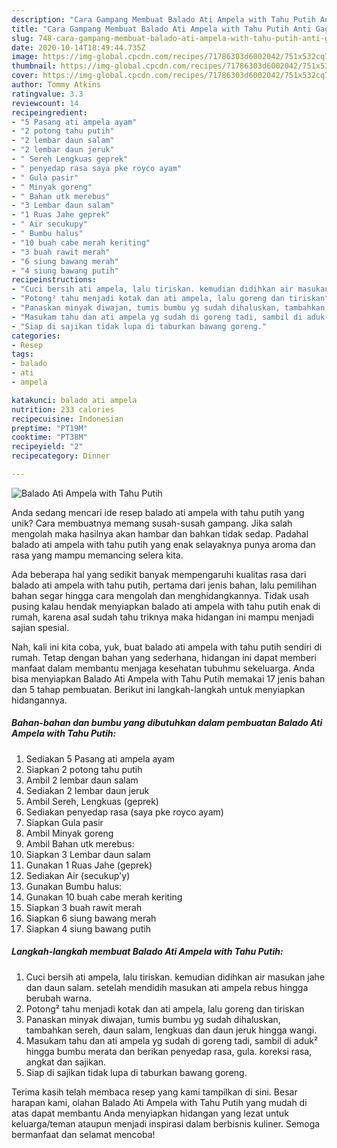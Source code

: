 ```yaml
---
description: "Cara Gampang Membuat Balado Ati Ampela with Tahu Putih Anti Gagal"
title: "Cara Gampang Membuat Balado Ati Ampela with Tahu Putih Anti Gagal"
slug: 748-cara-gampang-membuat-balado-ati-ampela-with-tahu-putih-anti-gagal
date: 2020-10-14T18:49:44.735Z
image: https://img-global.cpcdn.com/recipes/71786303d6002042/751x532cq70/balado-ati-ampela-with-tahu-putih-foto-resep-utama.jpg
thumbnail: https://img-global.cpcdn.com/recipes/71786303d6002042/751x532cq70/balado-ati-ampela-with-tahu-putih-foto-resep-utama.jpg
cover: https://img-global.cpcdn.com/recipes/71786303d6002042/751x532cq70/balado-ati-ampela-with-tahu-putih-foto-resep-utama.jpg
author: Tommy Atkins
ratingvalue: 3.3
reviewcount: 14
recipeingredient:
- "5 Pasang ati ampela ayam"
- "2 potong tahu putih"
- "2 lembar daun salam"
- "2 lembar daun jeruk"
- " Sereh Lengkuas geprek"
- " penyedap rasa saya pke royco ayam"
- " Gula pasir"
- " Minyak goreng"
- " Bahan utk merebus"
- "3 Lembar daun salam"
- "1 Ruas Jahe geprek"
- " Air secukupy"
- " Bumbu halus"
- "10 buah cabe merah keriting"
- "3 buah rawit merah"
- "6 siung bawang merah"
- "4 siung bawang putih"
recipeinstructions:
- "Cuci bersih ati ampela, lalu tiriskan. kemudian didihkan air masukan jahe dan daun salam. setelah mendidih masukan ati ampela rebus hingga berubah warna."
- "Potong² tahu menjadi kotak dan ati ampela, lalu goreng dan tiriskan"
- "Panaskan minyak diwajan, tumis bumbu yg sudah dihaluskan, tambahkan sereh, daun salam, lengkuas dan daun jeruk hingga wangi."
- "Masukam tahu dan ati ampela yg sudah di goreng tadi, sambil di aduk² hingga bumbu merata dan berikan penyedap rasa, gula. koreksi rasa, angkat dan sajikan."
- "Siap di sajikan tidak lupa di taburkan bawang goreng."
categories:
- Resep
tags:
- balado
- ati
- ampela

katakunci: balado ati ampela 
nutrition: 233 calories
recipecuisine: Indonesian
preptime: "PT19M"
cooktime: "PT38M"
recipeyield: "2"
recipecategory: Dinner

---
```



![Balado Ati Ampela with Tahu Putih](https://img-global.cpcdn.com/recipes/71786303d6002042/751x532cq70/balado-ati-ampela-with-tahu-putih-foto-resep-utama.jpg)

Anda sedang mencari ide resep balado ati ampela with tahu putih yang unik? Cara membuatnya memang susah-susah gampang. Jika salah mengolah maka hasilnya akan hambar dan bahkan tidak sedap. Padahal balado ati ampela with tahu putih yang enak selayaknya punya aroma dan rasa yang mampu memancing selera kita.



Ada beberapa hal yang sedikit banyak mempengaruhi kualitas rasa dari balado ati ampela with tahu putih, pertama dari jenis bahan, lalu pemilihan bahan segar hingga cara mengolah dan menghidangkannya. Tidak usah pusing kalau hendak menyiapkan balado ati ampela with tahu putih enak di rumah, karena asal sudah tahu triknya maka hidangan ini mampu menjadi sajian spesial.


Nah, kali ini kita coba, yuk, buat balado ati ampela with tahu putih sendiri di rumah. Tetap dengan bahan yang sederhana, hidangan ini dapat memberi manfaat dalam membantu menjaga kesehatan tubuhmu sekeluarga. Anda bisa menyiapkan Balado Ati Ampela with Tahu Putih memakai 17 jenis bahan dan 5 tahap pembuatan. Berikut ini langkah-langkah untuk menyiapkan hidangannya.

<!--inarticleads1-->

##### Bahan-bahan dan bumbu yang dibutuhkan dalam pembuatan Balado Ati Ampela with Tahu Putih:

1. Sediakan 5 Pasang ati ampela ayam
1. Siapkan 2 potong tahu putih
1. Ambil 2 lembar daun salam
1. Sediakan 2 lembar daun jeruk
1. Ambil  Sereh, Lengkuas (geprek)
1. Sediakan  penyedap rasa (saya pke royco ayam)
1. Siapkan  Gula pasir
1. Ambil  Minyak goreng
1. Ambil  Bahan utk merebus:
1. Siapkan 3 Lembar daun salam
1. Gunakan 1 Ruas Jahe (geprek)
1. Sediakan  Air (secukup&#39;y)
1. Gunakan  Bumbu halus:
1. Gunakan 10 buah cabe merah keriting
1. Siapkan 3 buah rawit merah
1. Siapkan 6 siung bawang merah
1. Siapkan 4 siung bawang putih




<!--inarticleads2-->

##### Langkah-langkah membuat Balado Ati Ampela with Tahu Putih:

1. Cuci bersih ati ampela, lalu tiriskan. kemudian didihkan air masukan jahe dan daun salam. setelah mendidih masukan ati ampela rebus hingga berubah warna.
1. Potong² tahu menjadi kotak dan ati ampela, lalu goreng dan tiriskan
1. Panaskan minyak diwajan, tumis bumbu yg sudah dihaluskan, tambahkan sereh, daun salam, lengkuas dan daun jeruk hingga wangi.
1. Masukam tahu dan ati ampela yg sudah di goreng tadi, sambil di aduk² hingga bumbu merata dan berikan penyedap rasa, gula. koreksi rasa, angkat dan sajikan.
1. Siap di sajikan tidak lupa di taburkan bawang goreng.




Terima kasih telah membaca resep yang kami tampilkan di sini. Besar harapan kami, olahan Balado Ati Ampela with Tahu Putih yang mudah di atas dapat membantu Anda menyiapkan hidangan yang lezat untuk keluarga/teman ataupun menjadi inspirasi dalam berbisnis kuliner. Semoga bermanfaat dan selamat mencoba!
